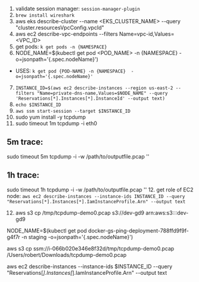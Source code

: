 1. validate session manager:  `session-manager-plugin`
2. `brew install wireshark`
3. aws eks describe-cluster --name <EKS_CLUSTER_NAME> --query "cluster.resourcesVpcConfig.vpcId"
4. aws ec2 describe-vpc-endpoints --filters Name=vpc-id,Values=<VPC_ID>
5. get pods:  `k get pods -n {NAMESPACE}`
6. NODE_NAME=$(kubectl get pod <POD_NAME> -n {NAMESPACE} -o=jsonpath='{.spec.nodeName}')
  + USES: `k get pod {POD-NAME} -n {NAMESPACE}  -o=jsonpath='{.spec.nodeName}'`
7. `INSTANCE_ID=$(aws ec2 describe-instances --region us-east-2 --filters "Name=private-dns-name,Values=$NODE_NAME" --query 'Reservations[*].Instances[*].InstanceId' --output text)`
8. `echo $INSTANCE_ID`
9. `aws ssm start-session --target $INSTANCE_ID`
10. sudo yum install -y tcpdump
11. sudo timeout 1m tcpdump -i eth0
## 5m trace:
sudo timeout 5m tcpdump -i <INTERFACE> -w /path/to/outputfile.pcap '<FILTER>'

## 1h trace:
sudo timeout 1h tcpdump -i <INTERFACE> -w /path/to/outputfile.pcap '<FILTER>'
12. get role of EC2 node: `aws ec2 describe-instances --instance-ids INSTANCE_ID --query "Reservations[*].Instances[*].IamInstanceProfile.Arn" --output text`

12. aws s3 cp /tmp/tcpdump-demo0.pcap s3://dev-gd9
arn:aws:s3:::dev-gd9


NODE_NAME=$(kubectl get pod docker-gs-ping-deployment-788ffd9f9f-g4f7r -n staging -o=jsonpath='{.spec.nodeName}')

aws s3 cp ssm://i-066b020e346e8f32d/tmp/tcpdump-demo0.pcap /Users/robert/Downloads/tcpdump-demo0.pcap


aws ec2 describe-instances --instance-ids $INSTANCE_ID --query "Reservations[*].Instances[*].IamInstanceProfile.Arn" --output text